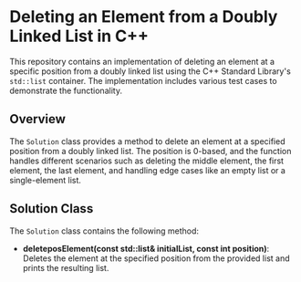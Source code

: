 # Deleting an Element from a Doubly Linked List in C++

This repository contains an implementation of deleting an element at a specific position from a doubly linked list using the C++ Standard Library's `std::list` container. The implementation includes various test cases to demonstrate the functionality.

## Overview

The `Solution` class provides a method to delete an element at a specified position from a doubly linked list. The position is 0-based, and the function handles different scenarios such as deleting the middle element, the first element, the last element, and handling edge cases like an empty list or a single-element list.

## Solution Class

The `Solution` class contains the following method:
- **deleteposElement(const std::list<int>& initialList, const int position)**: Deletes the element at the specified position from the provided list and prints the resulting list.

